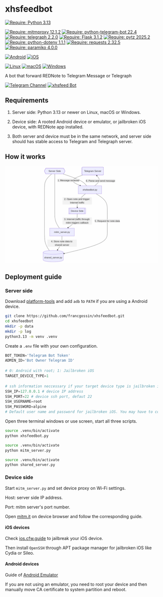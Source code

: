 # xhsfeedbot
[![Require: Python 3.13](https://img.shields.io/badge/Python-3.13-blue?logo=python)](https://www.python.org/)

[![Require: mitmproxy 12.1.2](https://img.shields.io/badge/mitmproxy-12.1.2-blue)](https://pypi.org/project/mitmproxy/)
[![Require: python-telegram-bot 22.4](https://img.shields.io/badge/python--telegram--bot-22.4-blue)](https://pypi.org/project/python-telegram-bot/)
[![Require: telegraph 2.2.0](https://img.shields.io/badge/telegraph-2.2.0-blue)](https://pypi.org/project/telegraph/)
[![Require: Flask 3.1.2](https://img.shields.io/badge/Flask-3.1.2-blue)](https://pypi.org/project/Flask/)
[![Require: pytz 2025.2](https://img.shields.io/badge/pytz-2025.2-blue)](https://pypi.org/project/pytz/)
[![Require: python-dotenv 1.1.1](https://img.shields.io/badge/python--dotenv-1.1.1-blue)](https://pypi.org/project/python-dotenv/)
[![Require: requests 2.32.5](https://img.shields.io/badge/requests-2.32.5-blue)](https://pypi.org/project/requests/)
[![Require: paramiko 4.0.0](https://img.shields.io/badge/paramiko-4.0.0-blue)](https://www.paramiko.org/)

[![Android](https://img.shields.io/badge/Android-3DDC84?logo=android&logoColor=white)](#)
[![iOS](https://img.shields.io/badge/iOS-000000?&logo=apple&logoColor=white)](#)

[![Linux](https://img.shields.io/badge/Linux-FCC624?logo=linux&logoColor=black)](#)
[![macOS](https://img.shields.io/badge/macOS-000000?logo=apple&logoColor=F0F0F0)](#)
[![Windows](https://custom-icon-badges.demolab.com/badge/Windows-0078D6?logo=windows11&logoColor=white)](#)

A bot that forward REDNote to Telegram Message or Telegraph

[![Telegram Channel](https://img.shields.io/badge/Telegram-Channel-green.svg?logo=telegram)](https://t.me/xhsfeed)
[![xhsfeed Bot](https://img.shields.io/badge/xhsfeed-Bot-green?logo=telegram)](https://t.me/xhsfeedbot)

## Requirements

1. Server side: Python 3.13 or newer on Linux, macOS or Windows.

2. Device side: A rooted Android device or emulator, or jailbroken iOS device, with REDNote app installed.

3. Both server and device must be in the same network, and server side should has stable access to Telegram and Telegraph server.

## How it works
![](./res/diagram.png)

## Deployment guide

### Server side
Download [platform-tools](https://developer.android.com/tools/releases/platform-tools) and add `adb` to `PATH` if you are using a Android device.

```bash
git clone https://github.com/francgossin/xhsfeedbot.git
cd xhsfeedbot
mkdir -p data
mkdir -p log
python3.13 -m venv .venv
```
Create a `.env` file with your own configuration.
```python
BOT_TOKEN='Telegram Bot Token'
ADMIN_ID='Bot Owner Telegram ID'

# 0: Android with root; 1: Jailbroken iOS
TARGET_DEVICE_TYPE=1

# ssh information neccessary if your target device type is jailbroken iOS
SSH_IP=127.0.0.1 # device IP address
SSH_PORT=22 # device ssh port, defaut 22
SSH_USERNAME=root
SSH_PASSWORD=alpine
# Default user name and password for jailbroken iOS. You may have to configure your own.
```
Open three terminal windows or use screen, start all three scripts.
```bash
source .venv/bin/activate
python xhsfeedbot.py
```

```bash
source .venv/bin/activate
python mitm_server.py
```

```bash
source .venv/bin/activate
python shared_server.py
```
### Device side

Start `mitm_server.py` and set device proxy on Wi-Fi settings.

Host: server side IP address.

Port: mitm server's port number.

Open [mitm.it](http://mitm.it) on device browser and follow the corresponding guide.

#### iOS devices

Check [ios.cfw.guide](https://ios.cfw.guide/) to jailbreak your iOS device. 

Then install `OpenSSH` through APT package manager for jailbroken iOS like Cydia or Sileo.

#### Android devices
Guide of [Android Emulator](https://docs.mitmproxy.org/stable/howto/install-system-trusted-ca-android/)

If you are not using an emulator, you need to root your device and then manually move CA certificate to system partition and reboot.